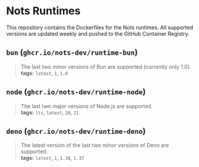# Nots Runtimes

This repository contains the Dockerfiles for the Nots runtimes.
All supported versions are updated weekly and pushed to the GitHub Container Registry.

## **`bun`** (`ghcr.io/nots-dev/runtime-bun`)

> The last two minor versions of Bun are supported (currently only 1.0).\
**tags:** `latest`, `1`, `1.0`

## **`node`** (`ghcr.io/nots-dev/runtime-node`)

> The last two major versions of Node.js are supported.\
**tags:** `lts`, `latest`, `20`, `21`

## **`deno`** (`ghcr.io/nots-dev/runtime-deno`)

> The latest version of the last two minor versions of Deno are supported.\
**tags:** `latest`, `1`, `1.38`, `1.37`